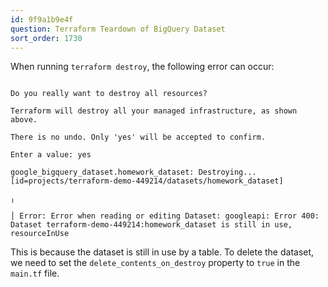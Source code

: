 ```yaml
---
id: 9f9a1b9e4f
question: Terraform Teardown of BigQuery Dataset
sort_order: 1730
---
```


When running `terraform destroy`, the following error can occur:

```

Do you really want to destroy all resources?

Terraform will destroy all your managed infrastructure, as shown above.

There is no undo. Only 'yes' will be accepted to confirm.

Enter a value: yes

google_bigquery_dataset.homework_dataset: Destroying... [id=projects/terraform-demo-449214/datasets/homework_dataset]

╷

│ Error: Error when reading or editing Dataset: googleapi: Error 400: Dataset terraform-demo-449214:homework_dataset is still in use, resourceInUse

```

This is because the dataset is still in use by a table. To delete the dataset, we need to set the `delete_contents_on_destroy` property to `true` in the `main.tf` file.

